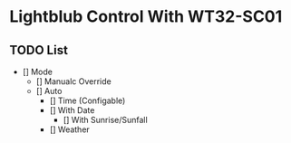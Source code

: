 # Lightblub Control With WT32-SC01

## TODO List
- [] Mode
  - [] Manualc Override
  - [] Auto
    - [] Time (Configable)
    - [] With Date
      - [] With Sunrise/Sunfall
    - [] Weather